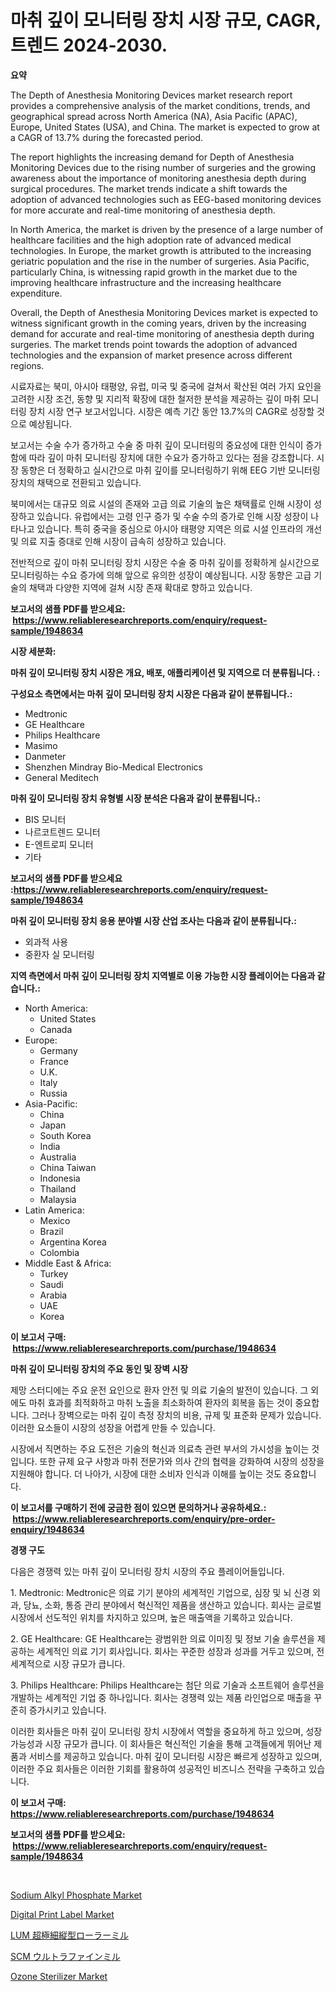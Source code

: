 <p><h1>마취 깊이 모니터링 장치 시장 규모, CAGR, 트렌드 2024-2030.</h1></p><p><strong>요약</strong></p>
<p><p>The Depth of Anesthesia Monitoring Devices market research report provides a comprehensive analysis of the market conditions, trends, and geographical spread across North America (NA), Asia Pacific (APAC), Europe, United States (USA), and China. The market is expected to grow at a CAGR of 13.7% during the forecasted period.</p><p>The report highlights the increasing demand for Depth of Anesthesia Monitoring Devices due to the rising number of surgeries and the growing awareness about the importance of monitoring anesthesia depth during surgical procedures. The market trends indicate a shift towards the adoption of advanced technologies such as EEG-based monitoring devices for more accurate and real-time monitoring of anesthesia depth.</p><p>In North America, the market is driven by the presence of a large number of healthcare facilities and the high adoption rate of advanced medical technologies. In Europe, the market growth is attributed to the increasing geriatric population and the rise in the number of surgeries. Asia Pacific, particularly China, is witnessing rapid growth in the market due to the improving healthcare infrastructure and the increasing healthcare expenditure.</p><p>Overall, the Depth of Anesthesia Monitoring Devices market is expected to witness significant growth in the coming years, driven by the increasing demand for accurate and real-time monitoring of anesthesia depth during surgeries. The market trends point towards the adoption of advanced technologies and the expansion of market presence across different regions.</p><p>시료자료는 북미, 아시아 태평양, 유럽, 미국 및 중국에 걸쳐서 확산된 여러 가지 요인을 고려한 시장 조건, 동향 및 지리적 확장에 대한 철저한 분석을 제공하는 깊이 마취 모니터링 장치 시장 연구 보고서입니다. 시장은 예측 기간 동안 13.7%의 CAGR로 성장할 것으로 예상됩니다.</p><p>보고서는 수술 수가 증가하고 수술 중 마취 깊이 모니터링의 중요성에 대한 인식이 증가함에 따라 깊이 마취 모니터링 장치에 대한 수요가 증가하고 있다는 점을 강조합니다. 시장 동향은 더 정확하고 실시간으로 마취 깊이를 모니터링하기 위해 EEG 기반 모니터링 장치의 채택으로 전환되고 있습니다.</p><p>북미에서는 대규모 의료 시설의 존재와 고급 의료 기술의 높은 채택률로 인해 시장이 성장하고 있습니다. 유럽에서는 고령 인구 증가 및 수술 수의 증가로 인해 시장 성장이 나타나고 있습니다. 특히 중국을 중심으로 아시아 태평양 지역은 의료 시설 인프라의 개선 및 의료 지출 증대로 인해 시장이 급속히 성장하고 있습니다.</p><p>전반적으로 깊이 마취 모니터링 장치 시장은 수술 중 마취 깊이를 정확하게 실시간으로 모니터링하는 수요 증가에 의해 앞으로 유의한 성장이 예상됩니다. 시장 동향은 고급 기술의 채택과 다양한 지역에 걸쳐 시장 존재 확대로 향하고 있습니다.</p></p>
<p><strong>보고서의 샘플 PDF를 받으세요: &nbsp;<a href="https://www.reliableresearchreports.com/enquiry/request-sample/1948634">https://www.reliableresearchreports.com/enquiry/request-sample/1948634</a></strong></p>
<p><strong>시장 세분화:</strong></p>
<p><strong> 마취 깊이 모니터링 장치 시장은 개요, 배포, 애플리케이션 및 지역으로 더 분류됩니다. :</strong></p>
<p><strong>구성요소 측면에서는 마취 깊이 모니터링 장치 시장은 다음과 같이 분류됩니다.:</strong></p>
<p><ul><li>Medtronic</li><li>GE Healthcare</li><li>Philips Healthcare</li><li>Masimo</li><li>Danmeter</li><li>Shenzhen Mindray Bio-Medical Electronics</li><li>General Meditech</li></ul></p>
<p><strong> 마취 깊이 모니터링 장치 유형별 시장 분석은 다음과 같이 분류됩니다.:</strong></p>
<p><ul><li>BIS 모니터</li><li>나르코트렌드 모니터</li><li>E-엔트로피 모니터</li><li>기타</li></ul></p>
<p><strong>보고서의 샘플 PDF를 받으세요 :<a href="https://www.reliableresearchreports.com/enquiry/request-sample/1948634">https://www.reliableresearchreports.com/enquiry/request-sample/1948634</a></strong></p>
<p><strong> 마취 깊이 모니터링 장치 응용 분야별 시장 산업 조사는 다음과 같이 분류됩니다.:</strong></p>
<p><ul><li>외과적 사용</li><li>중환자 실 모니터링</li></ul></p>
<p><strong>지역 측면에서 마취 깊이 모니터링 장치 지역별로 이용 가능한 시장 플레이어는 다음과 같습니다.:</strong></p>
<p><ul>
    <li>
        North America:
        <ul>
            <li>United States</li>
            <li>Canada</li>
        </ul>
    </li>
    <li>
        Europe:
        <ul>
            <li>Germany</li>
            <li>France</li>
            <li>U.K.</li>
            <li>Italy</li>
            <li>Russia</li>
        </ul>
    </li>
    <li>
        Asia-Pacific:
        <ul>
            <li>China</li>
            <li>Japan</li>
            <li>South Korea</li>
            <li>India</li>
            <li>Australia</li>
            <li>China Taiwan</li>
            <li>Indonesia</li>
            <li>Thailand</li>
            <li>Malaysia</li>
        </ul>
    </li>
    <li>
        Latin America:
        <ul>
            <li>Mexico</li>
            <li>Brazil</li>
            <li>Argentina Korea</li>
            <li>Colombia</li>
        </ul>
    </li>
    <li>
        Middle East & Africa:
        <ul>
            <li>Turkey</li>
            <li>Saudi</li>
            <li>Arabia</li>
            <li>UAE</li>
            <li>Korea</li>
        </ul>
    </li>
    </ul></p>
<p><strong>이 보고서 구매: &nbsp;<a href="https://www.reliableresearchreports.com/purchase/1948634">https://www.reliableresearchreports.com/purchase/1948634</a></strong></p>
<p><strong>마취 깊이 모니터링 장치의 주요 동인 및 장벽 시장</strong></p>
<p><p>제망 스터디에는 주요 운전 요인으로 환자 안전 및 의료 기술의 발전이 있습니다. 그 외에도 마취 효과를 최적화하고 마취 노출을 최소화하여 환자의 회복을 돕는 것이 중요합니다. 그러나 장벽으로는 마취 깊이 측정 장치의 비용, 규제 및 표준화 문제가 있습니다. 이러한 요소들이 시장의 성장을 어렵게 만들 수 있습니다.</p><p>시장에서 직면하는 주요 도전은 기술의 혁신과 의료측 관련 부서의 가시성을 높이는 것입니다. 또한 규제 요구 사항과 마취 전문가와 의사 간의 협력을 강화하여 시장의 성장을 지원해야 합니다. 더 나아가, 시장에 대한 소비자 인식과 이해를 높이는 것도 중요합니다.</p></p>
<p><strong>이 보고서를 구매하기 전에 궁금한 점이 있으면 문의하거나 공유하세요.: &nbsp;<a href="https://www.reliableresearchreports.com/enquiry/pre-order-enquiry/1948634">https://www.reliableresearchreports.com/enquiry/pre-order-enquiry/1948634</a></strong></p>
<p><strong>경쟁 구도</strong></p>
<p><p>다음은 경쟁력 있는 마취 깊이 모니터링 장치 시장의 주요 플레이어들입니다. </p><p>1. Medtronic: Medtronic은 의료 기기 분야의 세계적인 기업으로, 심장 및 뇌 신경 외과, 당뇨, 소화, 통증 관리 분야에서 혁신적인 제품을 생산하고 있습니다. 회사는 글로벌 시장에서 선도적인 위치를 차지하고 있으며, 높은 매출액을 기록하고 있습니다.</p><p>2. GE Healthcare: GE Healthcare는 광범위한 의료 이미징 및 정보 기술 솔루션을 제공하는 세계적인 의료 기기 회사입니다. 회사는 꾸준한 성장과 성과를 거두고 있으며, 전 세계적으로 시장 규모가 큽니다.</p><p>3. Philips Healthcare: Philips Healthcare는 첨단 의료 기술과 소프트웨어 솔루션을 개발하는 세계적인 기업 중 하나입니다. 회사는 경쟁력 있는 제품 라인업으로 매출을 꾸준히 증가시키고 있습니다.</p><p>이러한 회사들은 마취 깊이 모니터링 장치 시장에서 역할을 중요하게 하고 있으며, 성장 가능성과 시장 규모가 큽니다. 이 회사들은 혁신적인 기술을 통해 고객들에게 뛰어난 제품과 서비스를 제공하고 있습니다. 마취 깊이 모니터링 시장은 빠르게 성장하고 있으며, 이러한 주요 회사들은 이러한 기회를 활용하여 성공적인 비즈니스 전략을 구축하고 있습니다.</p></p>
<p><strong>이 보고서 구매: &nbsp; <a href="https://www.reliableresearchreports.com/purchase/1948634">https://www.reliableresearchreports.com/purchase/1948634</a></strong></p>
<p><strong>보고서의 샘플 PDF를 받으세요: &nbsp;<a href="https://www.reliableresearchreports.com/enquiry/request-sample/1948634">https://www.reliableresearchreports.com/enquiry/request-sample/1948634</a></strong><strong></strong></p>
<p>&nbsp;</p>
<p><p><a href="https://issuu.com/reportprime-2/docs/sodium-alkyl-phosphate-market-size-2030.pptx">Sodium Alkyl Phosphate Market</a></p><p><a href="https://github.com/ashepherd82/Market-Research-Report-List-3/blob/main/digital-print-label-market.md">Digital Print Label Market</a></p><p><a href="https://medium.com/@jacksonmith1931/lum%E8%B6%85%E5%BE%AE%E7%B2%89%E4%BD%93%E7%AB%8B%E7%A3%A8%E5%B8%82%E5%A0%B4%E8%AA%BF%E6%9F%BB%E5%A0%B1%E5%91%8A%E6%9B%B8-%E3%81%9D%E3%81%AE%E6%AD%B4%E5%8F%B2%E3%81%8A%E3%82%88%E3%81%B32031%E5%B9%B4%E3%81%8B%E3%82%892031%E5%B9%B4%E3%81%BE%E3%81%A7%E3%81%AE%E4%BA%88%E6%B8%AC-641037dff52d">LUM 超極細縦型ローラーミル</a></p><p><a href="https://medium.com/@jacksonmith1931/scm%E3%82%A6%E3%83%AB%E3%83%88%E3%83%A9%E3%83%95%E3%82%A1%E3%82%A4%E3%83%B3%E3%83%9F%E3%83%AB%E5%B8%82%E5%A0%B4%E3%81%AE%E6%B4%9E%E5%AF%9F-%E5%B8%82%E5%A0%B4%E5%8B%95%E5%90%91-%E6%88%90%E9%95%B7-2024%E5%B9%B4%E3%81%8B%E3%82%892031%E5%B9%B4%E3%81%BE%E3%81%A7%E3%81%AE%E4%BA%88%E6%B8%AC-81a7bc4ad619">SCM ウルトラファインミル</a></p><p><a href="https://github.com/irfadac/Market-Research-Report-List-2/blob/main/ozone-sterilizer-market.md">Ozone Sterilizer Market</a></p></p>